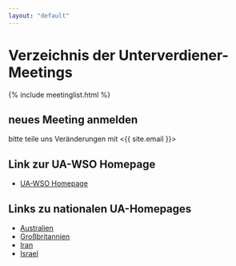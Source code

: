 ```yaml
---
layout: "default"
---
```

# Verzeichnis der Unterverdiener-Meetings

{% include meetinglist.html %}

## neues Meeting anmelden

bitte teile uns Veränderungen mit <{{ site.email }}>

## Link zur UA-WSO Homepage

- [UA-WSO Homepage](https://www.underearnersanonymous.org/)

## Links zu nationalen UA-Homepages

- [Australien](https://ua-au.org/)
- [Großbritannien](http://underearnersanonymous.co.uk/)
- [Iran](https://ua-iran.ir)
- [Israel](https://uaisrael.info)
